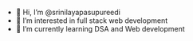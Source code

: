 - 👋 Hi, I’m @srinilayapasupureedi
- 👀 I’m interested in full stack web development
- 🌱 I’m currently learning DSA and Web development

<!---
srinilayapasupureedi/srinilayapasupureedi is a ✨ special ✨ repository because its `README.md` (this file) appears on your GitHub profile.
You can click the Preview link to take a look at your changes.
--->
